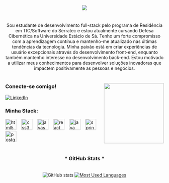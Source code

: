 
<div align="center">
  <a href="https://git.io/typing-svg">
<img src= "https://readme-typing-svg.demolab.com?font=Fira+Code&weight=500&pause=1000&center=true&vCenter=true&random=false&width=435&lines=%E2%97%8F+Bem-vindo+ao+meu+perfil!+%E2%97%8F">
  </a>
</div>

#
  
<p align="center">Sou estudante de desenvolvimento full-stack pelo programa de Residência em TIC/Software do Serratec e estou atualmente cursando Defesa Cibernética na Universidade Estácio de Sá. Tenho um forte compromisso com a aprendizagem contínua e mantenho-me atualizado nas últimas tendências da tecnologia. Minha paixão está em criar experiências de usuário excepcionais através do desenvolvimento front-end, enquanto também mantenho interesse no desenvolvimento back-end. Estou motivado a utilizar meus conhecimentos para desenvolver soluções inovadoras que impactem positivamente as pessoas e negócios.
  
#

<img align="right" alt="" height="190px" src="./src/typing.gif">

<h3 align="left">Conecte-se comigo!</h3>

[![LinkedIn](https://img.shields.io/badge/-LinkedIn-000?style=for-the-badge&logo=linkedin&logoColor=blue&color:blue)](https://www.linkedin.com/in/nicolas645/)

<h3 align="left">Minha Stack:</h3>
<div align="left">
  <img src="https://cdn.jsdelivr.net/gh/devicons/devicon/icons/html5/html5-original.svg" height="35" alt="html5 logo"  />
  <img width="8" />
  <img src="https://cdn.jsdelivr.net/gh/devicons/devicon/icons/css3/css3-original.svg" height="35" alt="css3 logo"  />
  <img width="8" />
  <img src="https://cdn.jsdelivr.net/gh/devicons/devicon/icons/javascript/javascript-plain.svg" height="35" alt="javascript logo"  />
  <img width="8" />
  <img src="https://cdn.jsdelivr.net/gh/devicons/devicon/icons/react/react-original.svg" height="35" alt="react logo"  />
  <img width="8" />
  <img src="https://cdn.jsdelivr.net/gh/devicons/devicon/icons/java/java-original.svg" height="35" alt="java logo"  />
  <img width="8" />
  <img src="https://cdn.jsdelivr.net/gh/devicons/devicon/icons/spring/spring-original.svg" height="35" alt="spring logo"  />
  <img width="8" />
  <img src="https://cdn.jsdelivr.net/gh/devicons/devicon/icons/postgresql/postgresql-original.svg" height="35" alt="postgresql logo"  />
  <img width="8" />
</div>

#

<div style="text-align: center;" align="center">
  <h3>* GitHub Stats *</h3>
  <br>
  <img src="https://github-readme-stats-git-masterrstaa-rickstaa.vercel.app/api?username=Nicolas645&hide_title=true&show_icons=true&include_all_commits=false&count_private=true&line_height=25&hide=issues&bg_color=000&title_color=36BCF7FF&text_color=FFF&border_radius=3&border_color=36BCF7FF&icon_color=36BCF7FF&theme=dark" alt="GitHub stats">

  <a href="https://github.com/nicolas645/github-readme-stats">
    <img src="https://github-readme-stats-git-masterrstaa-rickstaa.vercel.app/api/top-langs/?username=Nicolas645&line_height=10&card_width=290&layout=compact&hide_title=false&count_private=true&langs_count=4&&show_icons=true&title_color=36BCF7FF&bg_color=000&text_color=8B8B8B&border_radius=3&border_color=36BCF7FF&count_private=true" alt="Most Used Languages">
  </a>
</div>
